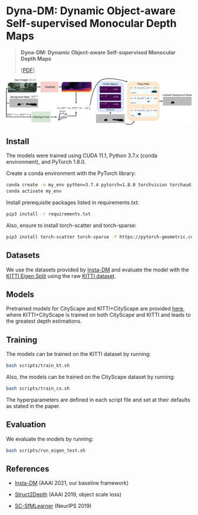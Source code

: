 # Dyna-DM: Dynamic Object-aware Self-supervised Monocular Depth Maps


 >**Dyna-DM: Dynamic Object-aware Self-supervised Monocular Depth Maps**
 >
 >[[PDF](https://arxiv.org/pdf/2206.03799.pdf)]


<p align="center">
  <img src="./misc/arch.png"/>
</p>

## Install

The models were trained using CUDA 11.1, Python 3.7.x (conda environment), and PyTorch 1.8.0.

Create a conda environment with the PyTorch library:

```bash
conda create -n my_env python=3.7.4 pytorch=1.8.0 torchvision torchaudio cudatoolkit=11.1 -c pytorch -c nvidia
conda activate my_env
```

Install prerequisite packages listed in requirements.txt:

```bash
pip3 install -r requirements.txt
```

Also, ensure to install torch-scatter and torch-sparse:
```bash
pip3 install torch-scatter torch-sparse -f https://pytorch-geometric.com/whl/torch-1.8.0+cu111.html
```

## Datasets

We use the datasets provided by [Insta-DM](https://github.com/SeokjuLee/Insta-DM) and evaluate the model with the [KITTI Eigen Split](https://arxiv.org/abs/1406.2283) using the raw [KITTI dataset](http://www.cvlibs.net/download.php?file=raw_data_downloader.zip). 

## Models

Pretrained models for CityScape and KITTI+CityScape are provided [here](https://drive.google.com/drive/folders/1xY7n3kNhpoy1VM4ohmHYN1Oc_SVWwAWY?usp=sharing), where KITTI+CityScape is trained on both CityScape and KITTI and leads to the greatest depth estimations.

## Training

The models can be trained on the KITTI dataset by running:

```bash
bash scripts/train_kt.sh
```

Also, the models can be trained on the CityScape dataset by running:

```bash
bash scripts/train_cs.sh
```

The hyperparameters are defined in each script file and set at their defaults as stated in the paper.

## Evaluation

We evaluate the models by running:

```bash
bash scripts/run_eigen_test.sh
```

## References
 
* [Insta-DM](https://github.com/SeokjuLee/Insta-DM) (AAAI 2021, our baseline framework)

* [Struct2Depth](https://github.com/tensorflow/models/blob/archive/research/struct2depth) (AAAI 2019, object scale loss)

* [SC-SfMLearner](https://github.com/JiawangBian/SC-SfMLearner-Release) (NeurIPS 2019)


 
